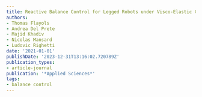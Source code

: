 ```yaml
---
title: Reactive Balance Control for Legged Robots under Visco-Elastic Contacts
authors:
- Thomas Flayols
- Andrea Del Prete
- Majid Khadiv
- Nicolas Mansard
- Ludovic Righetti
date: '2021-01-01'
publishDate: '2023-12-31T13:16:02.720789Z'
publication_types:
- article-journal
publication: '*Applied Sciences*'
tags:
- balance control
---
```

